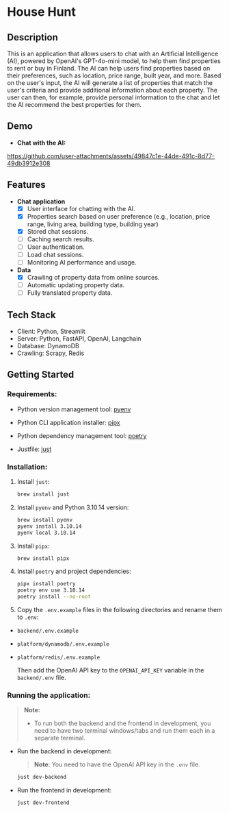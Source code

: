 # House Hunt

## Description

This is an application that allows users to chat with an Artificial Intelligence (AI), powered by OpenAI's GPT-4o-mini model, to help them find properties to rent or buy in Finland. The AI can help users find properties based on their preferences, such as location, price range, built year, and more. Based on the user's input, the AI will generate a list of properties that match the user's criteria and provide additional information about each property. The user can then, for example, provide personal information to the chat and let the AI recommend the best properties for them.

## Demo

- **Chat with the AI:**

https://github.com/user-attachments/assets/49847c1e-44de-491c-8d77-49db3912e308

## Features

- **Chat application**
  - [x] User interface for chatting with the AI.
  - [x] Properties search based on user preference (e.g., location, price range, living area, building type, building year)
  - [x] Stored chat sessions.
  - [ ] Caching search results.
  - [ ] User authentication.
  - [ ] Load chat sessions.
  - [ ] Monitoring AI performance and usage.
- **Data**
  - [x] Crawling of property data from online sources.
  - [ ] Automatic updating property data.
  - [ ] Fully translated property data.

## Tech Stack

- Client: Python, Streamlit
- Server: Python, FastAPI, OpenAI, Langchain
- Database: DynamoDB
- Crawling: Scrapy, Redis

## Getting Started

### Requirements:

- Python version management tool: [pyenv](https://github.com/pyenv/pyenv)

- Python CLI application installer: [pipx](https://github.com/pypa/pipx)

- Python dependency management tool: [poetry](https://python-poetry.org/)

- Justfile: [just](https://github.com/casey/just)

### Installation:

1. Install `just`:

   ```bash
   brew install just
   ```

2. Install `pyenv` and Python 3.10.14 version:

   ```bash
   brew install pyenv
   pyenv install 3.10.14
   pyenv local 3.10.14
   ```

3. Install `pipx`:

   ```bash
   brew install pipx
   ```

4. Install `poetry` and project dependencies:

   ```bash
   pipx install poetry
   poetry env use 3.10.14
   poetry install --no-root
   ```

5. Copy the `.env.example` files in the following directories and rename them to `.env`:

- `backend/.env.example`
- `platform/dynamodb/.env.example`
- `platform/redis/.env.example`

  Then add the OpenAI API key to the `OPENAI_API_KEY` variable in the `backend/.env` file.

### Running the application:

> **Note:**
>
> - To run both the backend and the frontend in development, you need to have two terminal windows/tabs and run them each in a separate terminal.

- Run the backend in development:

  > **Note**: You need to have the OpenAI API key in the `.env` file.

  ```bash
  just dev-backend
  ```

- Run the frontend in development:

  ```bash
  just dev-frontend
  ```
